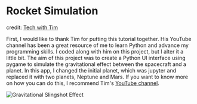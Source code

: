 # Rocket Simulation

credit: [Tech with Tim](https://www.youtube.com/watch?v=HTfwhmHVpqM&list=LL&index=2&ab_channel=TechWithTim)

First, I would like to thank Tim for putting this tutorial together. His YouTube channel has been a great resource of me
to learn Python and advance my programming skills. I coded along with him on this project, but I alter it a little bit.
The aim of this project was to create a Python UI interface using pygame to simulate the gravitational 
effect between the spacecraft and a planet. In this app, I changed the initial planet, which was jupyter and replaced it
with two planets, Neptune and Mars. If you want to know more on how you can do this, I recommend Tim's 
[YouTube channel](https://www.youtube.com/watch?v=HTfwhmHVpqM&list=LL&index=2&ab_channel=TechWithTim).

![Gravitational Slingshot Effect](app.gif)